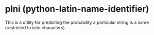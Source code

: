 # plni (python-latin-name-identifier)

This is a utility for predicting the probability a particular string is a name (restricted to latin characters).


